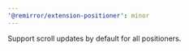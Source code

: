```yaml
---
'@remirror/extension-positioner': minor
---
```


Support scroll updates by default for all positioners.
